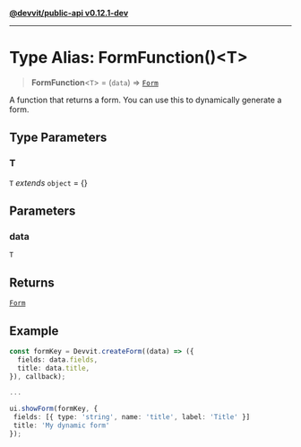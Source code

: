 [**@devvit/public-api v0.12.1-dev**](../README.md)

---

# Type Alias: FormFunction()\<T\>

> **FormFunction**\<`T`\> = (`data`) => [`Form`](Form.md)

A function that returns a form. You can use this to dynamically generate a form.

## Type Parameters

### T

`T` _extends_ `object` = \{\}

## Parameters

### data

`T`

## Returns

[`Form`](Form.md)

## Example

```ts
const formKey = Devvit.createForm((data) => ({
  fields: data.fields,
  title: data.title,
}), callback);

...

ui.showForm(formKey, {
 fields: [{ type: 'string', name: 'title', label: 'Title' }]
 title: 'My dynamic form'
});
```
